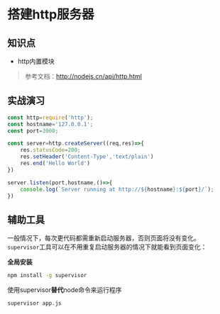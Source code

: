 搭建http服务器
=============
## 知识点
- http内置模块

> 参考文档：http://nodejs.cn/api/http.html

## 实战演习
```js
const http=require('http');
const hostname='127.0.0.1';
const port=3000;

const server=http.createServer((req,res)=>{
    res.statusCode=200;
    res.setHeader('Content-Type','text/plain')
    res.end('Hello World')
})

server.listen(port,hostname,()=>{
    console.log(`Server running at http://${hostname}:${port}/`);
})
```

## 辅助工具
一般情况下，每次更代码都需重新启动服务器，否则页面将没有变化。`supervisor`工具可以在不用重复启动服务器的情况下就能看到页面变化：

**全局安装**
```bash
npm install -g supervisor
```
使用supervisor**替代**node命令来运行程序
```bash
supervisor app.js
```
